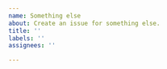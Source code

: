 ```yaml
---
name: Something else
about: Create an issue for something else.
title: ''
labels: ''
assignees: ''

---
```

